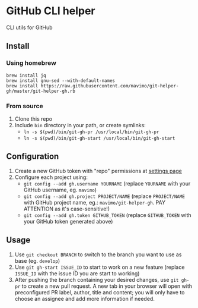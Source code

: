 # GitHub CLI helper

CLI utils for GitHub

## Install

### Using homebrew

```
brew install jq
brew install gnu-sed --with-default-names
brew install https://raw.githubusercontent.com/mavimo/git-helper-gh/master/git-helper-gh.rb
```

### From source

1. Clone this repo
1. Include `bin` directory in your path, or create symlinks:
    - `ln -s $(pwd)/bin/git-gh-pr /usr/local/bin/git-gh-pr`
    - `ln -s $(pwd)/bin/git-gh-start /usr/local/bin/git-gh-start`

## Configuration

1. Create a new GitHub token with "repo" permissions at [settings page](https://github.com/settings/tokens)
1. Configure each project using:
    - `git config --add gh.username YOURNAME` (replace `YOURNAME` with your GitHub username, eg. `mavimo`)
    - `git config --add gh.project PROJECT/NAME` (replace `PROJECT/NAME` with GitHub project name, eg.: `mavimo/git-helper-gh`. PAY ATTENTION as it's case-sensitive!)
    - `git config --add gh.token GITHUB_TOKEN` (replace `GITHUB_TOKEN` with your GitHub token generated above)

## Usage

1. Use `git checkout BRANCH` to switch to the branch you want to use as base (eg. `develop`)
1. Use `git gh-start ISSUE_ID` to start to work on a new feature (replace `ISSUE_ID` with the issue ID you are start to working)
1. After pushing the branch containing your desired changes, use `git gh-pr` to create a new pull request. A new tab in your browser will open with preconfigured PR label, author, title and content; you will only have to choose an assignee and add more information if needed.
